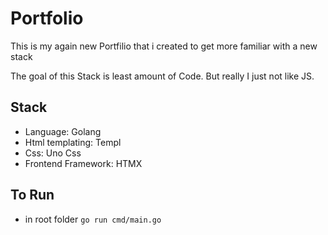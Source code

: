 # Portfolio

This is my again new Portfilio that i created to get more familiar with a new stack

The goal of this Stack is least amount of Code.
But really I just not like JS.

## Stack
- Language: Golang
- Html templating: Templ
- Css: Uno Css
- Frontend Framework: HTMX

## To Run
- in root folder `go run cmd/main.go`
